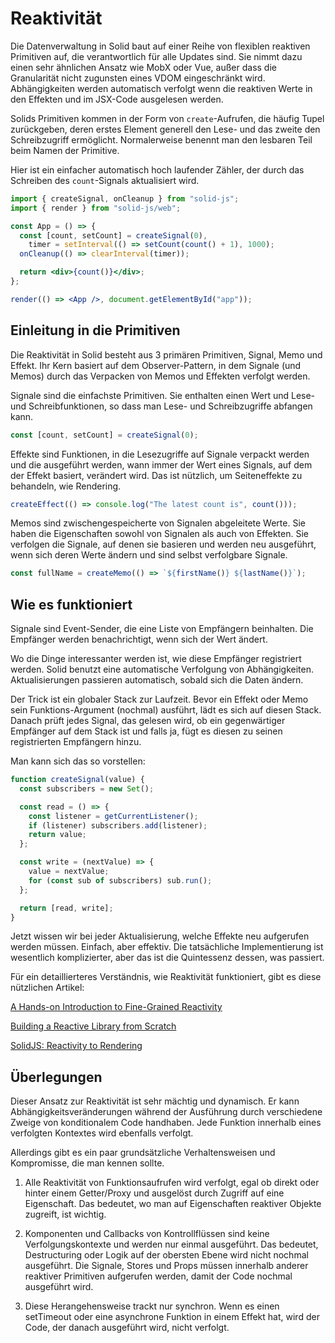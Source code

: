 # Reaktivität

Die Datenverwaltung in Solid baut auf einer Reihe von flexiblen reaktiven Primitiven auf, die verantwortlich für alle Updates sind. Sie nimmt dazu einen sehr ähnlichen Ansatz wie MobX oder Vue, außer dass die Granularität nicht zugunsten eines VDOM eingeschränkt wird. Abhängigkeiten werden automatisch verfolgt wenn die reaktiven Werte in den Effekten und im JSX-Code ausgelesen werden.

Solids Primitiven kommen in der Form von `create`-Aufrufen, die häufig Tupel zurückgeben, deren erstes Element generell den Lese- und das zweite den Schreibzugriff ermöglicht. Normalerweise benennt man den lesbaren Teil beim Namen der Primitive.

Hier ist ein einfacher automatisch hoch laufender Zähler, der durch das Schreiben des `count`-Signals aktualisiert wird.

```jsx
import { createSignal, onCleanup } from "solid-js";
import { render } from "solid-js/web";

const App = () => {
  const [count, setCount] = createSignal(0),
    timer = setInterval(() => setCount(count() + 1), 1000);
  onCleanup(() => clearInterval(timer));

  return <div>{count()}</div>;
};

render(() => <App />, document.getElementById("app"));
```

## Einleitung in die Primitiven

Die Reaktivität in Solid besteht aus 3 primären Primitiven, Signal, Memo und Effekt. Ihr Kern basiert auf dem Observer-Pattern, in dem Signale (und Memos) durch das Verpacken von Memos und Effekten verfolgt werden.

Signale sind die einfachste Primitiven. Sie enthalten einen Wert und Lese- und Schreibfunktionen, so dass man Lese- und Schreibzugriffe abfangen kann.

```js
const [count, setCount] = createSignal(0);
```

Effekte sind Funktionen, in die Lesezugriffe auf Signale verpackt werden und die ausgeführt werden, wann immer der Wert eines Signals, auf dem der Effekt basiert, verändert wird. Das ist nützlich, um Seiteneffekte zu behandeln, wie Rendering.

```js
createEffect(() => console.log("The latest count is", count()));
```

Memos sind zwischengespeicherte von Signalen abgeleitete Werte. Sie haben die Eigenschaften sowohl von Signalen als auch von Effekten. Sie verfolgen die Signale, auf denen sie basieren und werden neu ausgeführt, wenn sich deren Werte ändern und sind selbst verfolgbare Signale.

```js
const fullName = createMemo(() => `${firstName()} ${lastName()}`);
```

## Wie es funktioniert

Signale sind Event-Sender, die eine Liste von Empfängern beinhalten. Die Empfänger werden benachrichtigt, wenn sich der Wert ändert.

Wo die Dinge interessanter werden ist, wie diese Empfänger registriert werden. Solid benutzt eine automatische Verfolgung von Abhängigkeiten. Aktualisierungen passieren automatisch, sobald sich die Daten ändern.

Der Trick ist ein globaler Stack zur Laufzeit. Bevor ein Effekt oder Memo sein Funktions-Argument (nochmal) ausführt, lädt es sich auf diesen Stack. Danach prüft jedes Signal, das gelesen wird, ob ein gegenwärtiger Empfänger auf dem Stack ist und falls ja, fügt es diesen zu seinen registrierten Empfängern hinzu.

Man kann sich das so vorstellen:

```js
function createSignal(value) {
  const subscribers = new Set();

  const read = () => {
    const listener = getCurrentListener();
    if (listener) subscribers.add(listener);
    return value;
  };

  const write = (nextValue) => {
    value = nextValue;
    for (const sub of subscribers) sub.run();
  };

  return [read, write];
}
```

Jetzt wissen wir bei jeder Aktualisierung, welche Effekte neu aufgerufen werden müssen. Einfach, aber effektiv. Die tatsächliche Implementierung ist wesentlich komplizierter, aber das ist die Quintessenz dessen, was passiert.

Für ein detaillierteres Verständnis, wie Reaktivität funktioniert, gibt es diese nützlichen Artikel:

[A Hands-on Introduction to Fine-Grained Reactivity](https://dev.to/ryansolid/a-hands-on-introduction-to-fine-grained-reactivity-3ndf)

[Building a Reactive Library from Scratch](https://dev.to/ryansolid/building-a-reactive-library-from-scratch-1i0p)

[SolidJS: Reactivity to Rendering](https://angularindepth.com/posts/1289/solidjs-reactivity-to-rendering)

## Überlegungen

Dieser Ansatz zur Reaktivität ist sehr mächtig und dynamisch. Er kann Abhängigkeitsveränderungen während der Ausführung durch verschiedene Zweige von konditionalem Code handhaben. Jede Funktion innerhalb eines verfolgten Kontextes wird ebenfalls verfolgt.

Allerdings gibt es ein paar grundsätzliche Verhaltensweisen und Kompromisse, die man kennen sollte.

1. Alle Reaktivität von Funktionsaufrufen wird verfolgt, egal ob direkt oder hinter einem Getter/Proxy und ausgelöst durch Zugriff auf eine Eigenschaft. Das bedeutet, wo man auf Eigenschaften reaktiver Objekte zugreift, ist wichtig.

2. Komponenten und Callbacks von Kontrollflüssen sind keine Verfolgungskontexte und werden nur einmal ausgeführt. Das bedeutet, Destructuring oder Logik auf der obersten Ebene wird nicht nochmal ausgeführt. Die Signale, Stores und Props müssen innerhalb anderer reaktiver Primitiven aufgerufen werden, damit der Code nochmal ausgeführt wird.

3. Diese Herangehensweise trackt nur synchron. Wenn es einen setTimeout oder eine asynchrone Funktion in einem Effekt hat, wird der Code, der danach ausgeführt wird, nicht verfolgt.
